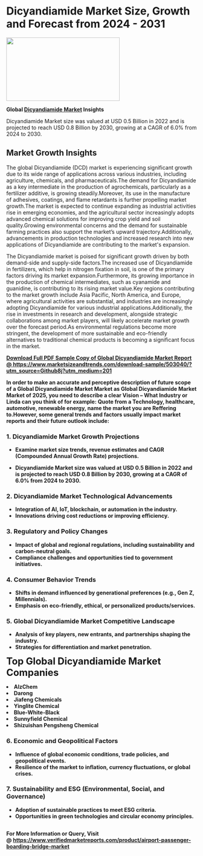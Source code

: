 <H1>Dicyandiamide Market Size, Growth and Forecast from 2024 - 2031</H1><img class="aligncenter size-medium wp-image-584254" src="https://thirdeyenews.in/wp-content/uploads/2024/09/Global-Market-Research-300x168.jpeg" alt="" width="300" height="168" /><p><strong>Global&nbsp;<a href="https://www.marketsizeandtrends.com/download-sample/503040/?utm_source=Github8j?utm_medium=201">Dicyandiamide Market</a> Insights</strong></p><p>Dicyandiamide Market size was valued at USD 0.5 Billion in 2022 and is projected to reach USD 0.8 Billion by 2030, growing at a CAGR of 6.0% from 2024 to 2030.</p><p><h2>Market Growth Insights</h2> <p>The global Dicyandiamide (DCD) market is experiencing significant growth due to its wide range of applications across various industries, including agriculture, chemicals, and pharmaceuticals.The demand for Dicyandiamide as a key intermediate in the production of agrochemicals, particularly as a fertilizer additive, is growing steadily.Moreover, its use in the manufacture of adhesives, coatings, and flame retardants is further propelling market growth.The market is expected to continue expanding as industrial activities rise in emerging economies, and the agricultural sector increasingly adopts advanced chemical solutions for improving crop yield and soil quality.Growing environmental concerns and the demand for sustainable farming practices also support the market’s upward trajectory.Additionally, advancements in production technologies and increased research into new applications of Dicyandiamide are contributing to the market's expansion.</p> <p><strong><a href="#"></a></strong></p> <p>The Dicyandiamide market is poised for significant growth driven by both demand-side and supply-side factors.The increased use of Dicyandiamide in fertilizers, which help in nitrogen fixation in soil, is one of the primary factors driving its market expansion.Furthermore, its growing importance in the production of chemical intermediates, such as cyanamide and guanidine, is contributing to its rising market value.Key regions contributing to the market growth include Asia Pacific, North America, and Europe, where agricultural activities are substantial, and industries are increasingly adopting Dicyandiamide for various industrial applications.Additionally, the rise in investments in research and development, alongside strategic collaborations among market players, will likely accelerate market growth over the forecast period.As environmental regulations become more stringent, the development of more sustainable and eco-friendly alternatives to traditional chemical products is becoming a significant focus in the market.</p> <p><strong><a href="#"></p><p><span class=""><strong>Download Full PDF Sample Copy of Global Dicyandiamide Market Report</strong> @ <a href="https://www.marketsizeandtrends.com/download-sample/503040/?utm_source=Github8j?utm_medium=201" target="_blank">https://www.marketsizeandtrends.com/download-sample/503040/?utm_source=Github8j?utm_medium=201</a></span></p><p>In order to make an accurate and perceptive description of future scope of a Global&nbsp;Dicyandiamide Market Market as Global&nbsp;Dicyandiamide Market Market of 2025, you need to describe a clear Vision &ndash; What Industry or Linda can you think of for example: Quote from a Technology, healthcare, automotive, renewable energy, name the market you are Reffering to.However, some general trends and factors usually impact market reports and their future outlook include:</p><h3>1.&nbsp;<strong>Dicyandiamide Market Growth Projections</strong></h3><ul><li>Examine market size trends, revenue estimates and CAGR (Compounded Annual Growth Rate) projections.</li><li><p>Dicyandiamide Market size was valued at USD 0.5 Billion in 2022 and is projected to reach USD 0.8 Billion by 2030, growing at a CAGR of 6.0% from 2024 to 2030.</p></li></ul><h3>2.&nbsp;<strong>Dicyandiamide Market Technological Advancements</strong></h3><ul><li>Integration of AI, IoT, blockchain, or automation in the industry.</li><li>Innovations driving cost reductions or improving efficiency.</li></ul><h3>3.&nbsp;<strong>Regulatory and Policy Changes</strong></h3><ul><li>Impact of global and regional regulations, including sustainability and carbon-neutral goals.</li><li>Compliance challenges and opportunities tied to government initiatives.</li></ul><h3>4.&nbsp;<strong>Consumer Behavior Trends</strong></h3><ul><li>Shifts in demand influenced by generational preferences (e.g., Gen Z, Millennials).</li><li>Emphasis on eco-friendly, ethical, or personalized products/services.</li></ul><h3>5.&nbsp;<strong>Global Dicyandiamide Market Competitive Landscape</strong></h3><ul><li>Analysis of key players, new entrants, and partnerships shaping the industry.</li><li>Strategies for differentiation and market penetration.</li></ul><p data-pm-slice="1 1 []"><span style="color: inherit; font-family: inherit; font-size: 25px;">Top Global Dicyandiamide Market Companies</span></p><div class="" data-test-id=""><p><li>AlzChem</li><li> Darong</li><li> Jiafeng Chemicals</li><li> Yinglite Chemical</li><li> Blue-White-Black</li><li> Sunnyfield Chemical</li><li> Shizuishan Pengsheng Chemical</li></p></div><h3>6.&nbsp;<strong>Economic and Geopolitical Factors</strong></h3><ul><li>Influence of global economic conditions, trade policies, and geopolitical events.</li><li>Resilience of the market to inflation, currency fluctuations, or global crises.</li></ul><h3>7.&nbsp;<strong>Sustainability and ESG (Environmental, Social, and Governance)</strong></h3><ul><li>Adoption of sustainable practices to meet ESG criteria.</li><li>Opportunities in green technologies and circular economy principles.</li></ul><h2><strong style="font-size: 14px;">For More Information or Query, Visit @&nbsp;</strong><a style="background-color: #ffffff; font-size: 14px;" href="https://www.marketsizeandtrends.com/report/dicyandiamide-market/" target="_blank">https://www.verifiedmarketreports.com/product/airport-passenger-boarding-bridge-market</a></h2>